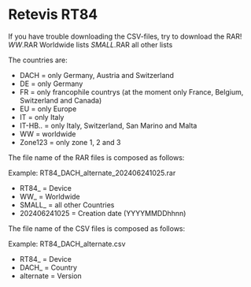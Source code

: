 # Retevis RT84 #

If you have trouble downloading the CSV-files, try to download the RAR!
*WW*.RAR		Worldwide lists
*SMALL*.RAR		all other lists

The countries are:
- DACH			=	only Germany, Austria and Switzerland
- DE			=	only Germany
- FR			=	only francophile countrys (at the moment only France, Belgium, Switzerland and Canada)
- EU			=	only Europe
- IT			=	only Italy
- IT-HB..		=	only Italy, Switzerland, San Marino and Malta
- WW			=	worldwide
- Zone123		=	only zone 1, 2 and 3

The file name of the RAR files is composed as follows:

Example: RT84_DACH_alternate_202406241025.rar
- RT84_			=	Device
- WW_			=	Worldwide
- SMALL_		=	all other Countries
- 202406241025	=	Creation date (YYYYMMDDhhnn)


The file name of the CSV files is composed as follows:

Example: RT84_DACH_alternate.csv
- RT84_			=	Device
- DACH_			=	Country
- alternate		=	Version
